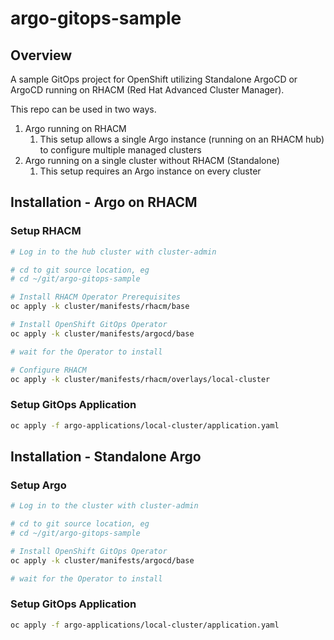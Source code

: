 # argo-gitops-sample

## Overview
A sample GitOps project for OpenShift utilizing Standalone ArgoCD or ArgoCD running on RHACM (Red Hat Advanced Cluster Manager).

This repo can be used in two ways.  

1. Argo running on RHACM
    1. This setup allows a single Argo instance (running on an RHACM hub) to configure multiple managed clusters
2. Argo running on a single cluster without RHACM (Standalone)
    1. This setup requires an Argo instance on every cluster


## Installation - Argo on RHACM

### Setup RHACM

```bash
# Log in to the hub cluster with cluster-admin

# cd to git source location, eg
# cd ~/git/argo-gitops-sample

# Install RHACM Operator Prerequisites
oc apply -k cluster/manifests/rhacm/base

# Install OpenShift GitOps Operator
oc apply -k cluster/manifests/argocd/base

# wait for the Operator to install

# Configure RHACM
oc apply -k cluster/manifests/rhacm/overlays/local-cluster

```

### Setup GitOps Application

```bash
oc apply -f argo-applications/local-cluster/application.yaml
```

## Installation - Standalone Argo

### Setup Argo

```bash
# Log in to the cluster with cluster-admin

# cd to git source location, eg
# cd ~/git/argo-gitops-sample

# Install OpenShift GitOps Operator
oc apply -k cluster/manifests/argocd/base

# wait for the Operator to install
```

### Setup GitOps Application

```bash
oc apply -f argo-applications/local-cluster/application.yaml
```
